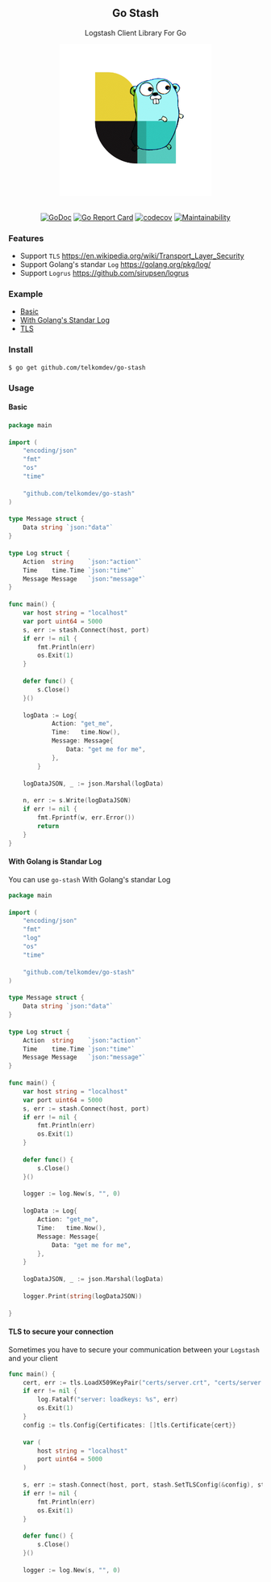 <div align="center">
<h2>Go Stash</h2>
Logstash Client Library For Go

[<img src="./assets/logo.png" width="300">](https://github.com/telkomdev/go-stash)
<br/><br/>

[![GoDoc](https://godoc.org/github.com/telkomdev/go-stash?status.svg)](https://godoc.org/github.com/telkomdev/go-stash)
[![Go Report Card](https://goreportcard.com/badge/github.com/telkomdev/go-stash)](https://goreportcard.com/report/github.com/telkomdev/go-stash)
[![codecov](https://codecov.io/gh/lutfailham96/go-stash/branch/master/graph/badge.svg?token=01TY3OWGTN)](https://codecov.io/gh/lutfailham96/go-stash)
[![Maintainability](https://api.codeclimate.com/v1/badges/eddcd4ce4bee5d1094d8/maintainability)](https://codeclimate.com/github/lutfailham96/go-stash/maintainability)
</div>

### Features


- Support `TLS` https://en.wikipedia.org/wiki/Transport_Layer_Security
- Support Golang's standar `Log` https://golang.org/pkg/log/
- Support `Logrus` https://github.com/sirupsen/logrus

### Example

- [Basic](#basic)
- [With Golang's Standar Log](#with-golang-is-standar-log)
- [TLS](#tls-to-secure-your-connection)


### Install

```shell
$ go get github.com/telkomdev/go-stash
```


### Usage

#### Basic

```go
package main

import (
	"encoding/json"
	"fmt"
	"os"
	"time"

	"github.com/telkomdev/go-stash"
)

type Message struct {
	Data string `json:"data"`
}

type Log struct {
	Action  string    `json:"action"`
	Time    time.Time `json:"time"`
	Message Message   `json:"message"`
}

func main() {
    var host string = "localhost"
	var port uint64 = 5000
	s, err := stash.Connect(host, port)
	if err != nil {
		fmt.Println(err)
		os.Exit(1)
	}

	defer func() {
		s.Close()
	}()

	logData := Log{
			Action: "get_me",
			Time:   time.Now(),
			Message: Message{
				Data: "get me for me",
			},
		}

    logDataJSON, _ := json.Marshal(logData)

    n, err := s.Write(logDataJSON)
    if err != nil {
        fmt.Fprintf(w, err.Error())
        return
    }
}

```

#### With Golang is Standar Log
You can use `go-stash` With Golang's standar Log

```go
package main

import (
	"encoding/json"
	"fmt"
	"log"
	"os"
	"time"

	"github.com/telkomdev/go-stash"
)

type Message struct {
	Data string `json:"data"`
}

type Log struct {
	Action  string    `json:"action"`
	Time    time.Time `json:"time"`
	Message Message   `json:"message"`
}

func main() {
	var host string = "localhost"
	var port uint64 = 5000
	s, err := stash.Connect(host, port)
	if err != nil {
		fmt.Println(err)
		os.Exit(1)
	}

	defer func() {
		s.Close()
	}()

	logger := log.New(s, "", 0)

	logData := Log{
		Action: "get_me",
		Time:   time.Now(),
		Message: Message{
			Data: "get me for me",
		},
	}

	logDataJSON, _ := json.Marshal(logData)

	logger.Print(string(logDataJSON))

}

```

#### TLS to secure your connection
Sometimes you have to secure your communication between your `Logstash` and your client

```go
func main() {
	cert, err := tls.LoadX509KeyPair("certs/server.crt", "certs/server.key")
	if err != nil {
		log.Fatalf("server: loadkeys: %s", err)
		os.Exit(1)
	}
	config := tls.Config{Certificates: []tls.Certificate{cert}}

	var (
		host string = "localhost"
		port uint64 = 5000
	)

	s, err := stash.Connect(host, port, stash.SetTLSConfig(&config), stash.SetTLS(true))
	if err != nil {
		fmt.Println(err)
		os.Exit(1)
	}

	defer func() {
		s.Close()
	}()

	logger := log.New(s, "", 0)
```
